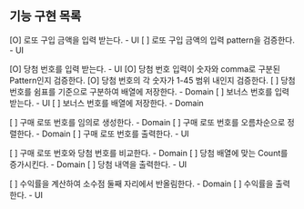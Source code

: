 ## 기능 구현 목록

[O] 로또 구입 금액을 입력 받는다. - UI
  [ ] 로또 구입 금액의 입력 pattern을 검증한다. - UI

[O] 당첨 번호를 입력 받는다. - UI
  [O] 당첨 번호 입력이 숫자와 comma로 구분된 Pattern인지 검증한다.
  [O] 당첨 번호의 각 숫자가 1-45 범위 내인지 검증한다.
[ ] 당첨 번호를 쉼표를 기준으로 구분하여 배열에 저장한다. - Domain
[ ] 보너스 번호를 입력 받는다. - UI
[ ] 보너스 번호를 배열에 저장한다. - Domain

[ ] 구매 로또 번호를 임의로 생성한다. - Domain
[ ] 구매 로또 번호를 오름차순으로 정렬한다. - Domain
[ ] 구매 로또 번호를 출력한다. - UI

[ ] 구매 로또 번호와 당첨 번호를 비교한다. - Domain
[ ] 당첨 배열에 맞는 Count를 증가시킨다. - Domain
[ ] 당첨 내역을 출력한다. - UI

[ ] 수익률을 계산하여 소수점 둘째 자리에서 반올림한다. - Domain
[ ] 수익률을 출력한다. - UI